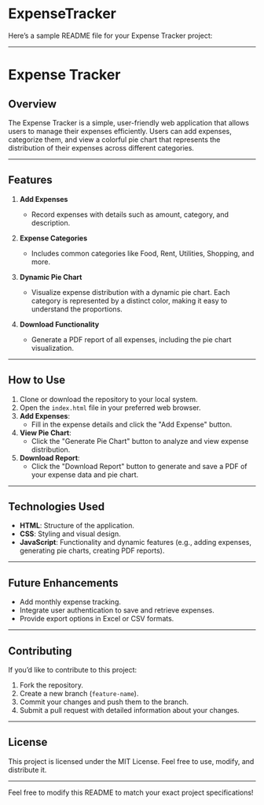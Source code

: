 # ExpenseTracker


Here’s a sample README file for your Expense Tracker project:

---

# Expense Tracker

## Overview

The Expense Tracker is a simple, user-friendly web application that allows users to manage their expenses efficiently. Users can add expenses, categorize them, and view a colorful pie chart that represents the distribution of their expenses across different categories.

---

## Features

1. **Add Expenses**  
   - Record expenses with details such as amount, category, and description.

2. **Expense Categories**  
   - Includes common categories like Food, Rent, Utilities, Shopping, and more.

3. **Dynamic Pie Chart**  
   - Visualize expense distribution with a dynamic pie chart. Each category is represented by a distinct color, making it easy to understand the proportions.

4. **Download Functionality**  
   - Generate a PDF report of all expenses, including the pie chart visualization.

---

## How to Use

1. Clone or download the repository to your local system.  
2. Open the `index.html` file in your preferred web browser.  
3. **Add Expenses**:  
   - Fill in the expense details and click the "Add Expense" button.  
4. **View Pie Chart**:  
   - Click the "Generate Pie Chart" button to analyze and view expense distribution.  
5. **Download Report**:  
   - Click the "Download Report" button to generate and save a PDF of your expense data and pie chart.

---

## Technologies Used

- **HTML**: Structure of the application.  
- **CSS**: Styling and visual design.  
- **JavaScript**: Functionality and dynamic features (e.g., adding expenses, generating pie charts, creating PDF reports).  

---

## Future Enhancements

- Add monthly expense tracking.  
- Integrate user authentication to save and retrieve expenses.  
- Provide export options in Excel or CSV formats.

---

## Contributing

If you’d like to contribute to this project:  
1. Fork the repository.  
2. Create a new branch (`feature-name`).  
3. Commit your changes and push them to the branch.  
4. Submit a pull request with detailed information about your changes.  

---

## License

This project is licensed under the MIT License. Feel free to use, modify, and distribute it.

---

Feel free to modify this README to match your exact project specifications!
